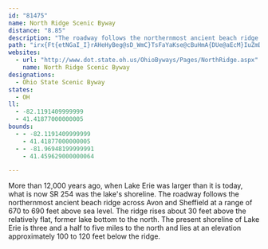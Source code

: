 ```yaml
---
id: "81475"
name: North Ridge Scenic Byway
distance: "8.85"
description: "The roadway follows the northernmost ancient beach ridge across Avon and Sheffield at a range of 670 to 690 feet above sea level, and is full of beautiful scenery. "
path: "irx{Ft{etNGaI_I}rAHeHyBeg@sD_WmC}TsFaYaKse@cBuHmA{DUe@aEcM}IuZmDuJsOs^sIsRoAoCwSq_@wh@}z@}IoMmCsDcGoHcEaG}g@_w@sO{b@_AsDu@sG?y@DyBb@uCxGa[nOiq@`Hm^|@sFz@mHXgFd@wU?{HQuQiBi[iAcN}BiPcAyFyRwu@"
websites:
  - url: "http://www.dot.state.oh.us/OhioByways/Pages/NorthRidge.aspx"
    name: North Ridge Scenic Byway
designations:
  - Ohio State Scenic Byway
states:
  - OH
ll:
  - -82.1191409999999
  - 41.41877000000005
bounds:
  - - -82.1191409999999
    - 41.41877000000005
  - - -81.96948199999991
    - 41.459629000000064

---
```


More than 12,000 years ago, when Lake Erie was larger than it is today, what is now SR 254 was the lake's shoreline. The roadway follows the northernmost ancient beach ridge across Avon and Sheffield at a range of 670 to 690 feet above sea level. The ridge rises about 30 feet above the relatively flat, former lake bottom to the north. The present shoreline of Lake Erie is three and a half to five miles to the north and lies at an elevation approximately 100 to 120 feet below the ridge.
